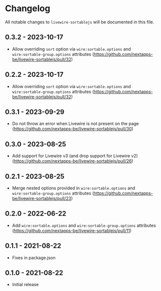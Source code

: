 # Changelog

All notable changes to `livewire-sortablejs` will be documented in this file.

## 0.3.2 - 2023-10-17

- Allow overriding `sort` option via `wire:sortable.options` and `wire:sortable-group.options` attributes (https://github.com/nextapps-be/livewire-sortablejs/pull/32)

## 0.2.2 - 2023-10-17

- Allow overriding `sort` option via `wire:sortable.options` and `wire:sortable-group.options` attributes (https://github.com/nextapps-be/livewire-sortablejs/pull/32)

## 0.3.1 - 2023-09-29

- Do not throw an error when Livewire is not present on the page (https://github.com/nextapps-be/livewire-sortablejs/pull/30)

## 0.3.0 - 2023-08-25

- Add support for Livewire v3 (and drop support for Livewire v2) (https://github.com/nextapps-be/livewire-sortablejs/pull/26)

## 0.2.1 - 2023-08-25

- Merge nested options provided in `wire:sortable.options` and `wire:sortable-group.options` attributes (https://github.com/nextapps-be/livewire-sortablejs/pull/23)

## 0.2.0 - 2022-06-22

- Add `wire:sortable.options` and `wire:sortable-group.options` attributes (https://github.com/nextapps-be/livewire-sortablejs/pull/11)

## 0.1.1 - 2021-08-22

- Fixes in package.json

## 0.1.0 - 2021-08-22

- Initial release
